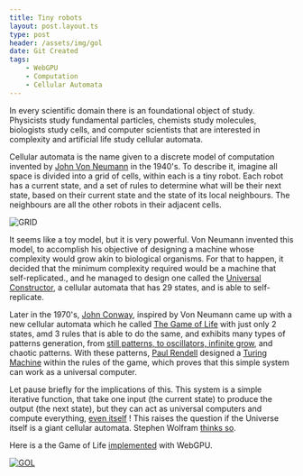 ```yaml
---
title: Tiny robots
layout: post.layout.ts
type: post
header: /assets/img/gol
date: Git Created
tags:
    - WebGPU
    - Computation
    - Cellular Automata
---
```


In every scientific domain there is an foundational object of study. Physicists study fundamental particles, chemists study molecules, biologists study cells, and computer scientists that are interested in complexity and artificial life study cellular automata.

Cellular automata is the name given to a discrete model of computation invented by [John Von Neumann](https://en.wikipedia.org/wiki/John_von_Neumann) in the 1940's. To describe it, imagine all space is divided into a grid of cells, within each is a tiny robot.  Each robot has a current state,  and a set of rules  to determine what will be their next state, based on their current state and the state of its local neighbours.  The neighbours are all the other robots in their adjacent cells.

![GRID](/assets/img/svg/ca-grid.svg)

It seems like a toy model, but it is very powerful. Von Neumann invented this model, to accomplish his objective of designing a machine whose complexity would grow akin to biological organisms. For that to happen, it decided that the minimum complexity required would be a machine that self-replicated., and he managed to design one called the [Universal Constructor](https://en.wikipedia.org/wiki/Von_Neumann_universal_constructor), a cellular automata that has 29 states, and is able to self-replicate. 

Later in the 1970's, [John Conway](https://en.wikipedia.org/wiki/John_Horton_Conway), inspired by Von Neumann came up with a new cellular automata which he called [The Game of Life](https://en.wikipedia.org/wiki/Conway%27s_Game_of_Life) with just only 2 states, amd 3 rules that is able to do the same, and exhibits many types of patterns generation, from [still patterns, to oscillators, infinite grow](https://playgameoflife.com/), and chaotic patterns. With these patterns, [Paul Rendell](http://rendell-attic.org/gol/tm.htm) designed a [Turing Machine](https://en.wikipedia.org/wiki/Turing_machine) within the rules of the game, which proves that this simple system can work as a universal computer.  

Let pause briefly for the implications of this. This system is a simple iterative function, that take one input (the current state) to produce the output (the next state), but they can act as universal computers and compute everything, [even itself](https://www.youtube.com/watch?v=xP5-iIeKXE8) ! This raises the question if the Universe itself is a giant cellular automata. Stephen Wolfram [thinks so](https://en.wikipedia.org/wiki/A_New_Kind_of_Science).

Here is a the Game of Life [implemented](/sketches/gol/) with WebGPU.

[![GOL](/assets/img/gol-big.webp)](/sketches/gol/)